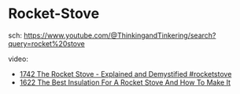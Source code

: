# Rocket-Stove
sch: https://www.youtube.com/@ThinkingandTinkering/search?query=rocket%20stove

video:
- [1742 The Rocket Stove - Explained and Demystified #rocketstove](https://youtu.be/aXAVxqZPrSo)
- [1622 The Best Insulation For A Rocket Stove And How To Make It](https://youtu.be/neTGwG0QwDs)
